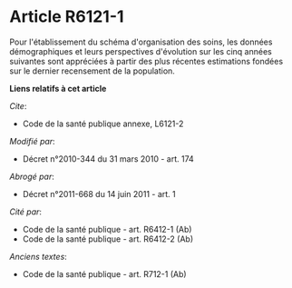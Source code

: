 # Article R6121-1

Pour l'établissement du schéma d'organisation des soins, les données démographiques et leurs perspectives d'évolution sur les
cinq années suivantes sont appréciées à partir des plus récentes estimations fondées sur le dernier recensement de la
population.

**Liens relatifs à cet article**

_Cite_:

  - Code de la santé publique annexe, L6121-2

_Modifié par_:

  - Décret n°2010-344 du 31 mars 2010 - art. 174

_Abrogé par_:

  - Décret n°2011-668 du 14 juin 2011 - art. 1

_Cité par_:

  - Code de la santé publique - art. R6412-1 (Ab)
  - Code de la santé publique - art. R6412-2 (Ab)

_Anciens textes_:

  - Code de la santé publique - art. R712-1 (Ab)
